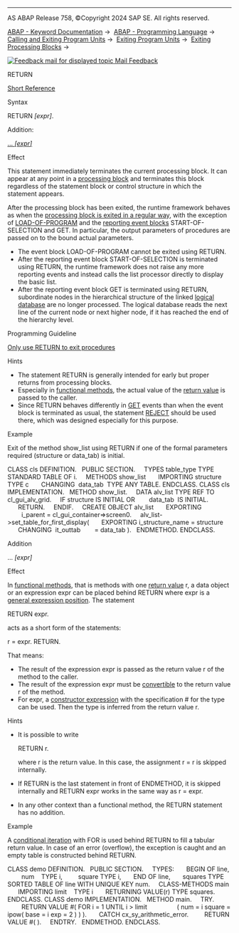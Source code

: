   

* * *

AS ABAP Release 758, ©Copyright 2024 SAP SE. All rights reserved.

[ABAP - Keyword Documentation](https://help.sap.com/doc/abapdocu_758_index_htm/7.58/en-US/abenabap.htm) →  [ABAP - Programming Language](https://help.sap.com/doc/abapdocu_758_index_htm/7.58/en-US/abenabap_reference.htm) →  [Calling and Exiting Program Units](https://help.sap.com/doc/abapdocu_758_index_htm/7.58/en-US/abenabap_execution.htm) →  [Exiting Program Units](https://help.sap.com/doc/abapdocu_758_index_htm/7.58/en-US/abenleave_program_units.htm) →  [Exiting Processing Blocks](https://help.sap.com/doc/abapdocu_758_index_htm/7.58/en-US/abenleave_processing_blocks.htm) → 

 [![](Mail.gif?object=Mail.gif "Feedback mail for displayed topic") Mail Feedback](mailto:f1_help@sap.com?subject=Feedback%20on%20ABAP%20Documentation&body=Document:%20RETURN%2C%20ABAPRETURN%2C%20758%0D%0A%0D%0AError:%0D%0A%0D%0A%0D%0A%0D%0ASuggestion%20for%20improvement:)

RETURN

[Short Reference](https://help.sap.com/doc/abapdocu_758_index_htm/7.58/en-US/abapreturn_shortref.htm)

Syntax

RETURN *\[*expr*\]*.

Addition:

[... *\[*expr*\]*](#!ABAP_ONE_ADD@1@)

Effect

This statement immediately terminates the current processing block. It can appear at any point in a [processing block](https://help.sap.com/doc/abapdocu_758_index_htm/7.58/en-US/abenprocessing_block_glosry.htm "Glossary Entry") and terminates this block regardless of the statement block or control structure in which the statement appears.

After the processing block has been exited, the runtime framework behaves as when the [processing block is exited in a regular way](https://help.sap.com/doc/abapdocu_758_index_htm/7.58/en-US/abenend_processing_blocks.htm), with the exception of [LOAD-OF-PROGRAM](https://help.sap.com/doc/abapdocu_758_index_htm/7.58/en-US/abapload-of-program.htm) and the [reporting event blocks](https://help.sap.com/doc/abapdocu_758_index_htm/7.58/en-US/abenreporting_event_glosry.htm "Glossary Entry") START-OF-SELECTION and GET. In particular, the output parameters of procedures are passed on to the bound actual parameters.

-   The event block LOAD-OF-PROGRAM cannot be exited using RETURN.
-   After the reporting event block START-OF-SELECTION is terminated using RETURN, the runtime framework does not raise any more reporting events and instead calls the list processor directly to display the basic list.
-   After the reporting event block GET is terminated using RETURN, subordinate nodes in the hierarchical structure of the linked [logical database](https://help.sap.com/doc/abapdocu_758_index_htm/7.58/en-US/abenlogical_data_base_glosry.htm "Glossary Entry") are no longer processed. The logical database reads the next line of the current node or next higher node, if it has reached the end of the hierarchy level.

Programming Guideline

[Only use RETURN to exit procedures](https://help.sap.com/doc/abapdocu_758_index_htm/7.58/en-US/abenexit_procedure_guidl.htm "Guideline")

Hints

-   The statement RETURN is generally intended for early but proper returns from processing blocks.
-   Especially in [functional methods](https://help.sap.com/doc/abapdocu_758_index_htm/7.58/en-US/abenfunctional_method_glosry.htm "Glossary Entry"), the actual value of the [return value](https://help.sap.com/doc/abapdocu_758_index_htm/7.58/en-US/abenreturn_value_glosry.htm "Glossary Entry") is passed to the caller.
-   Since RETURN behaves differently in [GET](https://help.sap.com/doc/abapdocu_758_index_htm/7.58/en-US/abapget-.htm) events than when the event block is terminated as usual, the statement [REJECT](https://help.sap.com/doc/abapdocu_758_index_htm/7.58/en-US/abapreject_shortref.htm) should be used there, which was designed especially for this purpose.

Example

Exit of the method show\_list using RETURN if one of the formal parameters required (structure or data\_tab) is initial.

CLASS cls DEFINITION.
  PUBLIC SECTION.
    TYPES table\_type TYPE STANDARD TABLE OF i.
    METHODS show\_list
      IMPORTING structure TYPE c
      CHANGING  data\_tab  TYPE ANY TABLE.
ENDCLASS.
CLASS cls IMPLEMENTATION.
  METHOD show\_list.
    DATA alv\_list TYPE REF TO cl\_gui\_alv\_grid.
    IF structure IS INITIAL OR
       data\_tab  IS INITIAL.
      RETURN.
    ENDIF.
    CREATE OBJECT alv\_list
      EXPORTING
        i\_parent = cl\_gui\_container=>screen0.
    alv\_list->set\_table\_for\_first\_display(
      EXPORTING i\_structure\_name = structure
      CHANGING  it\_outtab        = data\_tab ).
  ENDMETHOD.
ENDCLASS.

Addition   

... *\[*expr*\]*

Effect

In [functional methods](https://help.sap.com/doc/abapdocu_758_index_htm/7.58/en-US/abenfunctional_method_glosry.htm "Glossary Entry"), that is methods with one [return value](https://help.sap.com/doc/abapdocu_758_index_htm/7.58/en-US/abenreturn_value_glosry.htm "Glossary Entry") r, a data object or an expression expr can be placed behind RETURN where expr is a [general expression position](https://help.sap.com/doc/abapdocu_758_index_htm/7.58/en-US/abengeneral_expr_position_glosry.htm "Glossary Entry"). The statement

RETURN expr.

acts as a short form of the statements:

r = expr.
RETURN.

That means:

-   The result of the expression expr is passed as the return value r of the method to the caller.
-   The result of the expression expr must be [convertible](https://help.sap.com/doc/abapdocu_758_index_htm/7.58/en-US/abenconvertible_glosry.htm "Glossary Entry") to the return value r of the method.
-   For expr, a [constructor expression](https://help.sap.com/doc/abapdocu_758_index_htm/7.58/en-US/abenconstructor_expression_glosry.htm "Glossary Entry") with the specification # for the type can be used. Then the type is inferred from the return value r.

Hints

-   It is possible to write
    
    RETURN r.
    
    where r is the return value. In this case, the assignment r = r is skipped internally.
    
-   If RETURN is the last statement in front of ENDMETHOD, it is skipped internally and RETURN expr works in the same way as r = expr.
-   In any other context than a functional method, the RETURN statement has no addition.

Example

A [conditional iteration](https://help.sap.com/doc/abapdocu_758_index_htm/7.58/en-US/abenfor_conditional.htm) with FOR is used behind RETURN to fill a tabular return value. In case of an error (overflow), the exception is caught and an empty table is constructed behind RETURN.

CLASS demo DEFINITION.
  PUBLIC SECTION.
    TYPES:
      BEGIN OF line,
        num    TYPE i,
        square TYPE i,
      END OF line,
      squares TYPE SORTED TABLE OF line WITH UNIQUE KEY num.
    CLASS-METHODS main
      IMPORTING limit    TYPE i
      RETURNING VALUE(r) TYPE squares.
ENDCLASS.
CLASS demo IMPLEMENTATION.
  METHOD main.
    TRY.
        RETURN VALUE #( FOR i = 1 UNTIL i > limit
                ( num = i square = ipow( base = i exp = 2 ) ) ).
      CATCH cx\_sy\_arithmetic\_error.
        RETURN VALUE #( ).
    ENDTRY.
  ENDMETHOD.
ENDCLASS.